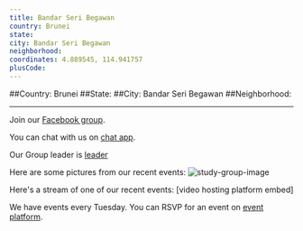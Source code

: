 ```yaml
---
title: Bandar Seri Begawan
country: Brunei
state: 
city: Bandar Seri Begawan
neighborhood: 
coordinates: 4.889545, 114.941757
plusCode:
---
```


##Country: Brunei
##State: 
##City: Bandar Seri Begawan
##Neighborhood: 
*****
Join our [Facebook group](https://www.facebook.com/groups/free.code.camp.brunei.darussalam).

You can chat with us on [chat app]().

Our Group leader is [leader]()

Here are some pictures from our recent events:
![study-group-image]()

Here's a stream of one of our recent events:
[video hosting platform embed]

We have events every Tuesday. You can RSVP for an event on [event platform]().
